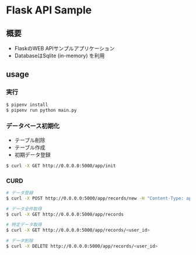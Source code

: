 # Flask API Sample
## 概要
- FlaskのWEB APIサンプルアプリケーション
- DatabaseはSqlite (in-memory) を利用

## usage
### 実行
```bash
$ pipenv install
$ pipenv run python main.py
```

### データベース初期化
- テーブル削除
- テーブル作成
- 初期データ登録

```bash
$ curl -X GET http://0.0.0.0:5000/app/init
```

### CURD
```bash
# データ登録
$ curl -X POST http://0.0.0.0:5000/app/records/new -H "Content-Type: application/json" -d '[{"user_id":"test", "dept_no":"01", "user_name":"test"},{"user_id":"test", "dept_no":"01", "user_name":"test"}]'

# データ全件取得
$ curl -X GET http://0.0.0.0:5000/app/records

# 特定データ取得
$ curl -X GET http://0.0.0.0:5000/app/records/<user_id>

# データ削除
$ curl -X DELETE http://0.0.0.0:5000/app/records/<user_id>
```
